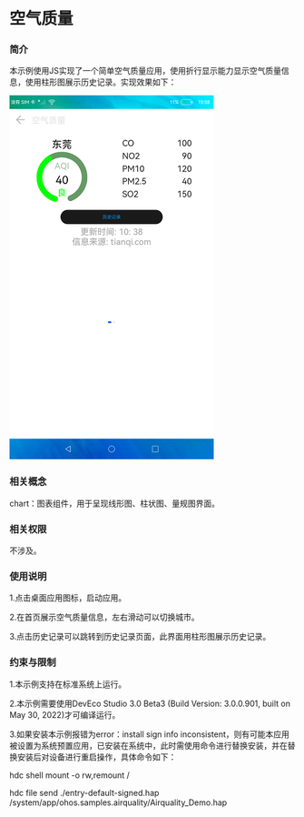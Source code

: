 # 空气质量

### 简介

本示例使用JS实现了一个简单空气质量应用，使用折行显示能力显示空气质量信息，使用柱形图展示历史记录。实现效果如下：

![](screenshots/device/main.png)

### 相关概念

chart：图表组件，用于呈现线形图、柱状图、量规图界面。

### 相关权限

不涉及。

### 使用说明

1.点击桌面应用图标，启动应用。

2.在首页展示空气质量信息，左右滑动可以切换城市。

3.点击历史记录可以跳转到历史记录页面，此界面用柱形图展示历史记录。

### 约束与限制

1.本示例支持在标准系统上运行。

2.本示例需要使用DevEco Studio 3.0 Beta3 (Build Version: 3.0.0.901, built on May 30, 2022)才可编译运行。

3.如果安装本示例报错为error：install sign info inconsistent，则有可能本应用被设置为系统预置应用，已安装在系统中，此时需使用命令进行替换安装，并在替换安装后对设备进行重启操作，具体命令如下：

hdc shell mount -o rw,remount /

hdc file send ./entry-default-signed.hap /system/app/ohos.samples.airquality/Airquality_Demo.hap